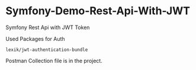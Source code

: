 # Symfony-Demo-Rest-Api-With-JWT
 Symfony Rest Api with JWT Token

Used Packages for Auth

`lexik/jwt-authentication-bundle`

Postman Collection file is in the project.